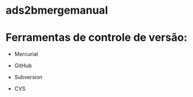 # ads2bmergemanual
# Ferramentas de controle de versão:

* Mercurial

* GitHub

* Subversion

* CVS

